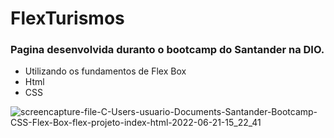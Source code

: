 # FlexTurismos

### Pagina desenvolvida duranto o bootcamp do Santander na DIO.

- Utilizando os fundamentos de Flex Box
- Html
- CSS


![screencapture-file-C-Users-usuario-Documents-Santander-Bootcamp-CSS-Flex-Box-flex-projeto-index-html-2022-06-21-15_22_41](https://user-images.githubusercontent.com/99733670/174873989-2c931482-34e7-495b-96f8-05de00bf2a81.png)
